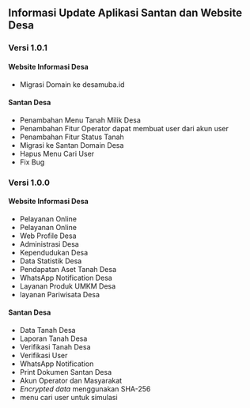 ## Informasi Update Aplikasi Santan dan Website Desa

### Versi 1.0.1
#### Website Informasi Desa
- Migrasi Domain ke desamuba.id
#### Santan Desa
- Penambahan Menu Tanah Milik Desa
- Penambahan Fitur Operator dapat membuat user dari akun user
- Penambahan Fitur Status Tanah
- Migrasi ke Santan Domain Desa
- Hapus Menu Cari User
- Fix Bug


### Versi 1.0.0
#### Website Informasi Desa
- Pelayanan Online
- Pelayanan Online
- Web Profile Desa
- Administrasi Desa
- Kependudukan Desa
- Data Statistik Desa
- Pendapatan Aset Tanah Desa
- WhatsApp Notification Desa
- Layanan Produk UMKM Desa
- layanan Pariwisata Desa
#### Santan Desa
- Data Tanah Desa
- Laporan Tanah Desa
- Verifikasi Tanah Desa
- Verifikasi User
- WhatsApp Notification
- Print Dokumen Santan Desa
- Akun Operator dan Masyarakat
- *Encrypted data* menggunakan SHA-256
- menu cari user untuk simulasi
